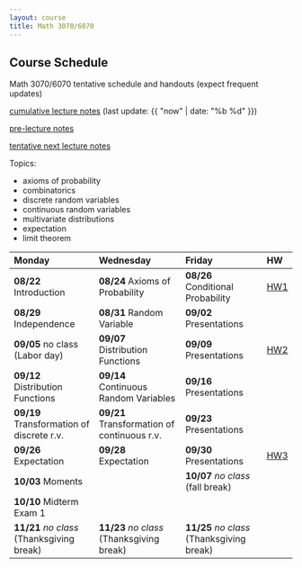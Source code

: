 ```yaml
---
layout: course
title: Math 3070/6070
---
```


## Course Schedule

Math 3070/6070 tentative schedule and handouts (expect frequent updates)

[cumulative lecture notes](../notes/combined.pdf) (last update: {{ "now" | date: "%b %d" }})

[pre-lecture notes](../notes/current.pdf)

[tentative next lecture notes](../notes/next.pdf)

<!---->

Topics:

- axioms of probability
- combinatorics
- discrete random variables
- continuous random variables
- multivariate distributions
- expectation
- limit theorem


| Monday | Wednesday | Friday | HW |
|:-----------|:-----------|:------------|:---|
| **08/22** Introduction | **08/24** Axioms of Probability | **08/26** Conditional Probability | [HW1](../HW/HW1/HW1.pdf) |
|**08/29** Independence | **08/31** Random Variable | **09/02** Presentations | |
|**09/05** no class (Labor day)| **09/07** Distribution Functions | **09/09** Presentations | [HW2](../HW/HW2/HW2.pdf)|
|**09/12** Distribution Functions | **09/14** Continuous Random Variables | **09/16** Presentations | |
|**09/19** Transformation of discrete r.v. | **09/21** Transformation of continuous r.v.  |  **09/23** Presentations| |
| **09/26** Expectation |**09/28** Expectation | **09/30** Presentations | [HW3](../HW/HW3/HW3.pdf)|
| **10/03** Moments |  | **10/07** _no class_ (fall break) | |
| **10/10** Midterm Exam 1| | | |
| **11/21** _no class_ (Thanksgiving break) | **11/23** _no class_ (Thanksgiving break) | **11/25** _no class_ (Thanksgiving break) | |
